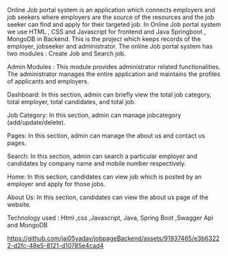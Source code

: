 Online Job portal system is an application which connects employers and job seekers where employers are the source of the resources and the job seeker can find and apply for their targeted job.
In Online Job portal system we use HTML , CSS and Javascript for frontend and  Java Springboot , MongoDB in  Backend. This is the project which keeps records of the employer, jobseeker and administrator. 
The online Job portal system has two modules : Create Job and Search job.



Admin Modules : This module provides administrator related functionalities. The administrator manages the entire application and maintains the profiles of applicants and employers.

Dashboard: In this section, admin can briefly view the total job category, total employer, total candidates, and total job.

Job Category: In this section, admin can manage jobcategory (add/update/delete).

Pages:  In this section, admin can manage the about us and contact us pages.

Search: In this section, admin can search a particular employer and candidates by company name and mobile number respectively.

Home: In this section, candidates can view job which is posted by an employer and apply for those jobs.

About Us: In this section, candidates can view the about us page of the website.

Technology used : Html ,css ,Javascript, Java, Spring Boot ,Swagger Api and  MongoDB 


https://github.com/jai05yadav/jobpageBackend/assets/91937465/e3b63222-d2fc-48e5-8121-d10785e4cad4

